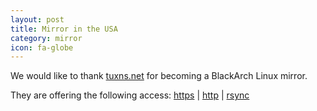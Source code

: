 ```yaml
---
layout: post
title: Mirror in the USA
category: mirror
icon: fa-globe
---
```


We would like to thank [tuxns.net](mirrors.tuxns.net) for becoming a BlackArch Linux mirror.

They are offering the following access: [https](https://mirrors.tuxns.net/blackarch) |
[http](http://mirrors.tuxns.net/blackarch/) | [rsync](rsync://mirrors.tuxns.net/blackarch)
